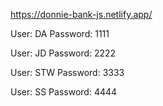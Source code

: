 https://donnie-bank-js.netlify.app/

User: DA
Password: 1111

User: JD
Password: 2222

User: STW
Password: 3333

User: SS
Password: 4444
